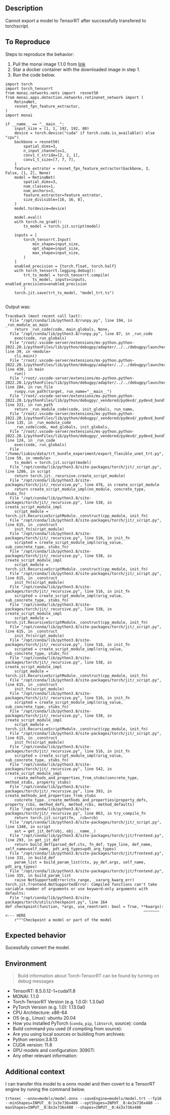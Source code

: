 ##  Description

Cannot export a model to TensorRT after successfully transfered to torchscript.

## To Reproduce

Steps to reproduce the behavior:

1. Pull the monai image 1.1.0 from [link](https://hub.docker.com/r/projectmonai/monai/tags)
1. Star a docker container with the downloaded image in step 1.
1. Run the code below.

```
import torch
import torch_tensorrt
from monai.networks.nets import  resnet50
from monai.apps.detection.networks.retinanet_network import (
    RetinaNet,
    resnet_fpn_feature_extractor,
)
import monai

if __name__ == "__main__":
    input_size = (1, 1, 192, 192, 80)
    device = torch.device("cuda" if torch.cuda.is_available() else "cpu")
    backbone = resnet50(
        spatial_dims=3,
        n_input_channels=1,
        conv1_t_stride=[2, 2, 1],
        conv1_t_size=[7, 7, 7],
    )
    feature_extrator = resnet_fpn_feature_extractor(backbone, 3, False, [1, 2], None)
    model = RetinaNet(
        spatial_dims=3,
        num_classes=1,
        num_anchors=3,
        feature_extractor=feature_extrator,
        size_divisible=[16, 16, 8],
    )
    model.to(device=device)

    model.eval()
    with torch.no_grad():
        ts_model = torch.jit.script(model)

    inputs = [
        torch_tensorrt.Input(
            min_shape=input_size,
            opt_shape=input_size,
            max_shape=input_size,
        )
    ]
    enabled_precision = {torch.float, torch.half}
    with torch_tensorrt.logging.debug():
        trt_ts_model = torch_tensorrt.compile(
            ts_model, inputs=inputs, enabled_precisions=enabled_precision
        )
    torch.jit.save(trt_ts_model, "model_trt.ts")


```

Output was:

```
Traceback (most recent call last):
  File "/opt/conda/lib/python3.8/runpy.py", line 194, in _run_module_as_main
    return _run_code(code, main_globals, None,
  File "/opt/conda/lib/python3.8/runpy.py", line 87, in _run_code
    exec(code, run_globals)
  File "/root/.vscode-server/extensions/ms-python.python-2022.20.1/pythonFiles/lib/python/debugpy/adapter/../../debugpy/launcher/../../debugpy/__main__.py", line 39, in <module>
    cli.main()
  File "/root/.vscode-server/extensions/ms-python.python-2022.20.1/pythonFiles/lib/python/debugpy/adapter/../../debugpy/launcher/../../debugpy/../debugpy/server/cli.py", line 430, in main
    run()
  File "/root/.vscode-server/extensions/ms-python.python-2022.20.1/pythonFiles/lib/python/debugpy/adapter/../../debugpy/launcher/../../debugpy/../debugpy/server/cli.py", line 284, in run_file
    runpy.run_path(target, run_name="__main__")
  File "/root/.vscode-server/extensions/ms-python.python-2022.20.1/pythonFiles/lib/python/debugpy/_vendored/pydevd/_pydevd_bundle/pydevd_runpy.py", line 321, in run_path
    return _run_module_code(code, init_globals, run_name,
  File "/root/.vscode-server/extensions/ms-python.python-2022.20.1/pythonFiles/lib/python/debugpy/_vendored/pydevd/_pydevd_bundle/pydevd_runpy.py", line 135, in _run_module_code
    _run_code(code, mod_globals, init_globals,
  File "/root/.vscode-server/extensions/ms-python.python-2022.20.1/pythonFiles/lib/python/debugpy/_vendored/pydevd/_pydevd_bundle/pydevd_runpy.py", line 124, in _run_code
    exec(code, run_globals)
  File "/home/liubin/data/trt_bundle_experiment/export_flexible_unet_trt.py", line 59, in <module>
    ts_model = torch.jit.script(model)
  File "/opt/conda/lib/python3.8/site-packages/torch/jit/_script.py", line 1286, in script
    return torch.jit._recursive.create_script_module(
  File "/opt/conda/lib/python3.8/site-packages/torch/jit/_recursive.py", line 476, in create_script_module
    return create_script_module_impl(nn_module, concrete_type, stubs_fn)
  File "/opt/conda/lib/python3.8/site-packages/torch/jit/_recursive.py", line 538, in create_script_module_impl
    script_module = torch.jit.RecursiveScriptModule._construct(cpp_module, init_fn)
  File "/opt/conda/lib/python3.8/site-packages/torch/jit/_script.py", line 615, in _construct
    init_fn(script_module)
  File "/opt/conda/lib/python3.8/site-packages/torch/jit/_recursive.py", line 516, in init_fn
    scripted = create_script_module_impl(orig_value, sub_concrete_type, stubs_fn)
  File "/opt/conda/lib/python3.8/site-packages/torch/jit/_recursive.py", line 538, in create_script_module_impl
    script_module = torch.jit.RecursiveScriptModule._construct(cpp_module, init_fn)
  File "/opt/conda/lib/python3.8/site-packages/torch/jit/_script.py", line 615, in _construct
    init_fn(script_module)
  File "/opt/conda/lib/python3.8/site-packages/torch/jit/_recursive.py", line 516, in init_fn
    scripted = create_script_module_impl(orig_value, sub_concrete_type, stubs_fn)
  File "/opt/conda/lib/python3.8/site-packages/torch/jit/_recursive.py", line 538, in create_script_module_impl
    script_module = torch.jit.RecursiveScriptModule._construct(cpp_module, init_fn)
  File "/opt/conda/lib/python3.8/site-packages/torch/jit/_script.py", line 615, in _construct
    init_fn(script_module)
  File "/opt/conda/lib/python3.8/site-packages/torch/jit/_recursive.py", line 516, in init_fn
    scripted = create_script_module_impl(orig_value, sub_concrete_type, stubs_fn)
  File "/opt/conda/lib/python3.8/site-packages/torch/jit/_recursive.py", line 538, in create_script_module_impl
    script_module = torch.jit.RecursiveScriptModule._construct(cpp_module, init_fn)
  File "/opt/conda/lib/python3.8/site-packages/torch/jit/_script.py", line 615, in _construct
    init_fn(script_module)
  File "/opt/conda/lib/python3.8/site-packages/torch/jit/_recursive.py", line 516, in init_fn
    scripted = create_script_module_impl(orig_value, sub_concrete_type, stubs_fn)
  File "/opt/conda/lib/python3.8/site-packages/torch/jit/_recursive.py", line 538, in create_script_module_impl
    script_module = torch.jit.RecursiveScriptModule._construct(cpp_module, init_fn)
  File "/opt/conda/lib/python3.8/site-packages/torch/jit/_script.py", line 615, in _construct
    init_fn(script_module)
  File "/opt/conda/lib/python3.8/site-packages/torch/jit/_recursive.py", line 516, in init_fn
    scripted = create_script_module_impl(orig_value, sub_concrete_type, stubs_fn)
  File "/opt/conda/lib/python3.8/site-packages/torch/jit/_recursive.py", line 542, in create_script_module_impl
    create_methods_and_properties_from_stubs(concrete_type, method_stubs, property_stubs)
  File "/opt/conda/lib/python3.8/site-packages/torch/jit/_recursive.py", line 393, in create_methods_and_properties_from_stubs
    concrete_type._create_methods_and_properties(property_defs, property_rcbs, method_defs, method_rcbs, method_defaults)
  File "/opt/conda/lib/python3.8/site-packages/torch/jit/_recursive.py", line 863, in try_compile_fn
    return torch.jit.script(fn, _rcb=rcb)
  File "/opt/conda/lib/python3.8/site-packages/torch/jit/_script.py", line 1340, in script
    ast = get_jit_def(obj, obj.__name__)
  File "/opt/conda/lib/python3.8/site-packages/torch/jit/frontend.py", line 293, in get_jit_def
    return build_def(parsed_def.ctx, fn_def, type_line, def_name, self_name=self_name, pdt_arg_types=pdt_arg_types)
  File "/opt/conda/lib/python3.8/site-packages/torch/jit/frontend.py", line 331, in build_def
    param_list = build_param_list(ctx, py_def.args, self_name, pdt_arg_types)
  File "/opt/conda/lib/python3.8/site-packages/torch/jit/frontend.py", line 355, in build_param_list
    raise NotSupportedError(ctx_range, _vararg_kwarg_err)
torch.jit.frontend.NotSupportedError: Compiled functions can't take variable number of arguments or use keyword-only arguments with defaults:
  File "/opt/conda/lib/python3.8/site-packages/torch/utils/checkpoint.py", line 164
def checkpoint(function, *args, use_reentrant: bool = True, **kwargs):
                                                             ~~~~~~~ <--- HERE
    r"""Checkpoint a model or part of the model
```
<!-- If you have a code sample, error messages, stack traces, please provide it here as well -->

## Expected behavior

Sucessfully convert the model.

## Environment

> Build information about Torch-TensorRT can be found by turning on debug messages
 - TensorRT: 8.5.0.12-1+cuda11.8
 - MONAI: 1.1.0
 - Torch-TensorRT Version (e.g. 1.0.0): 1.3.0a0
 - PyTorch Version (e.g. 1.0): 1.13.0a0
 - CPU Architecture: x86-64
 - OS (e.g., Linux): ubuntu 20.04
 - How you installed PyTorch (`conda`, `pip`, `libtorch`, source): conda
 - Build command you used (if compiling from source):
 - Are you using local sources or building from archives:
 - Python version:3.8.13
 - CUDA version: 11.8
 - GPU models and configuration: 3090Ti
 - Any other relevant information:

## Additional context

<!-- Add any other context about the problem here. -->
I can transfer this model to a onnx model and then covert to a TensorRT engine by runing the command below.
```
trtexec --onnx=models/model.onnx --saveEngine=models/model.trt --fp16 --minShapes=INPUT__0:1x3x736x480 --optShapes=INPUT__0:4x3x736x480 --maxShapes=INPUT__0:8x3x736x480 --shapes=INPUT__0:4x3x736x480
```